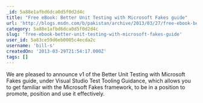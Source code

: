 ```yaml
---
_id: 5a88e1afbd6dca0d5f0d2d4c
title: "Free eBook: Better Unit Testing with Microsoft Fakes guide"
url: 'http://blogs.msdn.com/b/pakistan/archive/2013/03/27/free-ebook-better-unit-testing-with-microsoft-fakes-guide.aspx'
category: 5a88e1afbd6dca0d5f0d2d4c
slug: 'free-ebook-better-unit-testing-with-microsoft-fakes-guide'
user_id: 5a83ce59d6eb0005c4ecda2c
username: 'bill-s'
createdOn: '2013-03-29T21:54:17.000Z'
tags: []
---
```


We are pleased to announce v1 of the Better Unit Testing with Microsoft Fakes guide, under Visual Studio Test Tooling Guidance, which allows you to get familiar with the Microsoft Fakes framework, to be in a position to promote, position and use it effectively.
